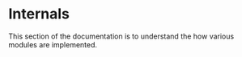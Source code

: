 # Internals

This section of the documentation is to understand the how various modules are implemented.